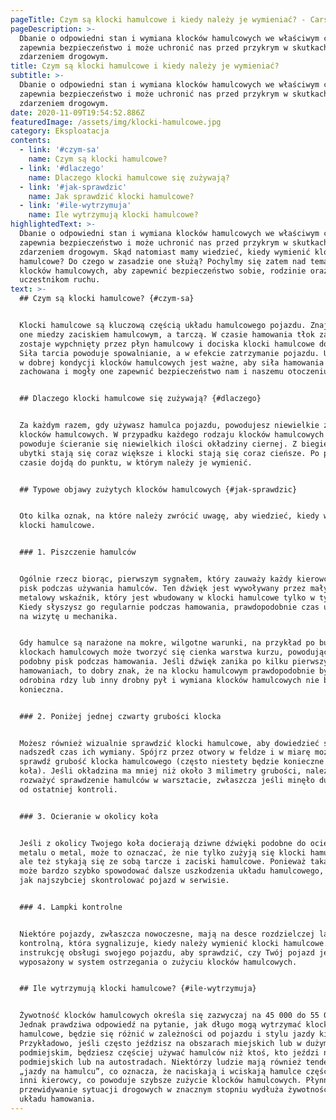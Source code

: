 ```yaml
---
pageTitle: Czym są klocki hamulcowe i kiedy należy je wymieniać? - Carsify.pl
pageDescription: >-
  Dbanie o odpowiedni stan i wymiana klocków hamulcowych we właściwym czasie
  zapewnia bezpieczeństwo i może uchronić nas przed przykrym w skutkach
  zdarzeniem drogowym.
title: Czym są klocki hamulcowe i kiedy należy je wymieniać?
subtitle: >-
  Dbanie o odpowiedni stan i wymiana klocków hamulcowych we właściwym czasie
  zapewnia bezpieczeństwo i może uchronić nas przed przykrym w skutkach
  zdarzeniem drogowym.
date: 2020-11-09T19:54:52.886Z
featuredImage: /assets/img/klocki-hamulcowe.jpg
category: Eksploatacja
contents:
  - link: '#czym-sa'
    name: Czym są klocki hamulcowe?
  - link: '#dlaczego'
    name: Dlaczego klocki hamulcowe się zużywają?
  - link: '#jak-sprawdzic'
    name: Jak sprawdzić klocki hamulcowe?
  - link: '#ile-wytrzymuja'
    name: Ile wytrzymują klocki hamulcowe?
highlightedText: >-
  Dbanie o odpowiedni stan i wymiana klocków hamulcowych we właściwym czasie
  zapewnia bezpieczeństwo i może uchronić nas przed przykrym w skutkach
  zdarzeniem drogowym. Skąd natomiast mamy wiedzieć, kiedy wymienić klocki
  hamulcowe? Do czego w zasadzie one służą? Pochylmy się zatem nad tematem
  klocków hamulcowych, aby zapewnić bezpieczeństwo sobie, rodzinie oraz innym
  uczestnikom ruchu.
text: >-
  ## Czym są klocki hamulcowe? {#czym-sa}


  Klocki hamulcowe są kluczową częścią układu hamulcowego pojazdu. Znajdują się
  one miedzy zaciskiem hamulcowym, a tarczą. W czasie hamowania tłok zacisku
  zostaje wypchnięty przez płyn hamulcowy i dociska klocki hamulcowe do tarczy.
  Siła tarcia powoduje spowalnianie, a w efekcie zatrzymanie pojazdu. Utrzymanie
  w dobrej kondycji klocków hamulcowych jest ważne, aby siła hamowania była
  zachowana i mogły one zapewnić bezpieczeństwo nam i naszemu otoczeniu. 


  ## Dlaczego klocki hamulcowe się zużywają? {#dlaczego}


  Za każdym razem, gdy używasz hamulca pojazdu, powodujesz niewielkie zużycie
  klocków hamulcowych. W przypadku każdego rodzaju klocków hamulcowych to tarcie
  powoduje ścieranie się niewielkich ilości okładziny ciernej. Z biegiem czasu
  ubytki stają się coraz większe i klocki stają się coraz cieńsze. Po pewnym
  czasie dojdą do punktu, w którym należy je wymienić. 


  ## Typowe objawy zużytych klocków hamulcowych {#jak-sprawdzic}


  Oto kilka oznak, na które należy zwrócić uwagę, aby wiedzieć, kiedy wymienić
  klocki hamulcowe.


  ### 1. Piszczenie hamulców


  Ogólnie rzecz biorąc, pierwszym sygnałem, który zauważy każdy kierowca, jest
  pisk podczas używania hamulców. Ten dźwięk jest wywoływany przez mały,
  metalowy wskaźnik, który jest wbudowany w klocki hamulcowe tylko w tym celu.
  Kiedy słyszysz go regularnie podczas hamowania, prawdopodobnie czas umówić się
  na wizytę u mechanika.


  Gdy hamulce są narażone na mokre, wilgotne warunki, na przykład po burzy, na
  klockach hamulcowych może tworzyć się cienka warstwa kurzu, powodując bardzo
  podobny pisk podczas hamowania. Jeśli dźwięk zanika po kilku pierwszych
  hamowaniach, to dobry znak, że na klocku hamulcowym prawdopodobnie była tylko
  odrobina rdzy lub inny drobny pył i wymiana klocków hamulcowych nie będzie
  konieczna.


  ### 2. Poniżej jednej czwarty grubości klocka


  Możesz również wizualnie sprawdzić klocki hamulcowe, aby dowiedzieć się, czy
  nadszedł czas ich wymiany. Spójrz przez otwory w feldze i w miarę możliwości
  sprawdź grubość klocka hamulcowego (często niestety będzie konieczne zdjęcie
  koła). Jeśli okładzina ma mniej niż około 3 milimetry grubości, należy
  rozważyć sprawdzenie hamulców w warsztacie, zwłaszcza jeśli minęło dużo czasu
  od ostatniej kontroli.


  ### 3. Ocieranie w okolicy koła


  Jeśli z okolicy Twojego koła docierają dziwne dźwięki podobne do ocierania
  metalu o metal, może to oznaczać, że nie tylko zużyją się klocki hamulcowe,
  ale też stykają się ze sobą tarcze i zaciski hamulcowe. Ponieważ taka sytuacja
  może bardzo szybko spowodować dalsze uszkodzenia układu hamulcowego, należy
  jak najszybciej skontrolować pojazd w serwisie.


  ### 4. Lampki kontrolne


  Niektóre pojazdy, zwłaszcza nowoczesne, mają na desce rozdzielczej lampkę
  kontrolną, która sygnalizuje, kiedy należy wymienić klocki hamulcowe. Sprawdź
  instrukcję obsługi swojego pojazdu, aby sprawdzić, czy Twój pojazd jest
  wyposażony w system ostrzegania o zużyciu klocków hamulcowych. 


  ## Ile wytrzymują klocki hamulcowe? {#ile-wytrzymuja}


  Żywotność klocków hamulcowych określa się zazwyczaj na 45 000 do 55 000km. 
  Jednak prawdziwa odpowiedź na pytanie, jak długo mogą wytrzymać klocki
  hamulcowe, będzie się różnić w zależności od pojazdu i stylu jazdy kierowcy.
  Przykładowo, jeśli często jeździsz na obszarach miejskich lub w dużym ruchu
  podmiejskim, będziesz częściej używać hamulców niż ktoś, kto jeździ na trasach
  podmiejskich lub na autostradach. Niektórzy ludzie mają również tendencję do
  „jazdy na hamulcu”, co oznacza, że naciskają i wciskają hamulce częściej niż
  inni kierowcy, co powoduje szybsze zużycie klocków hamulcowych. Płynna jazda i
  przewidywanie sytuacji drogowych w znacznym stopniu wydłuża żywotność całego
  układu hamowania.
---
```


